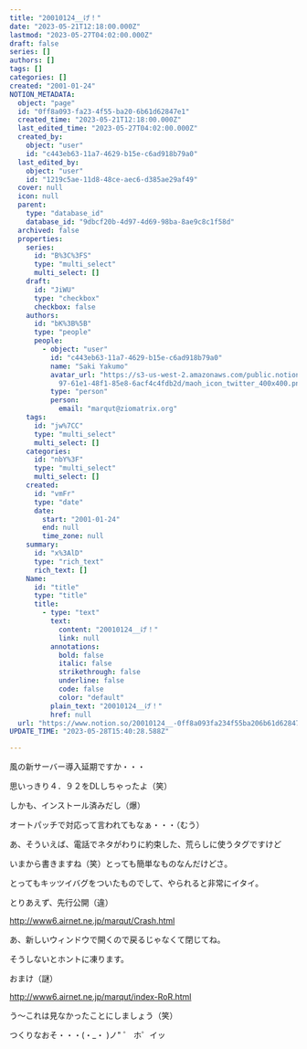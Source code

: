 ```yaml
---
title: "20010124__げ！"
date: "2023-05-21T12:18:00.000Z"
lastmod: "2023-05-27T04:02:00.000Z"
draft: false
series: []
authors: []
tags: []
categories: []
created: "2001-01-24"
NOTION_METADATA:
  object: "page"
  id: "0ff8a093-fa23-4f55-ba20-6b61d62847e1"
  created_time: "2023-05-21T12:18:00.000Z"
  last_edited_time: "2023-05-27T04:02:00.000Z"
  created_by:
    object: "user"
    id: "c443eb63-11a7-4629-b15e-c6ad918b79a0"
  last_edited_by:
    object: "user"
    id: "1219c5ae-11d8-48ce-aec6-d385ae29af49"
  cover: null
  icon: null
  parent:
    type: "database_id"
    database_id: "9dbcf20b-4d97-4d69-98ba-8ae9c8c1f58d"
  archived: false
  properties:
    series:
      id: "B%3C%3FS"
      type: "multi_select"
      multi_select: []
    draft:
      id: "JiWU"
      type: "checkbox"
      checkbox: false
    authors:
      id: "bK%3B%5B"
      type: "people"
      people:
        - object: "user"
          id: "c443eb63-11a7-4629-b15e-c6ad918b79a0"
          name: "Saki Yakumo"
          avatar_url: "https://s3-us-west-2.amazonaws.com/public.notion-static.com/3ad1c4\
            97-61e1-48f1-85e8-6acf4c4fdb2d/maoh_icon_twitter_400x400.png"
          type: "person"
          person:
            email: "marqut@ziomatrix.org"
    tags:
      id: "jw%7CC"
      type: "multi_select"
      multi_select: []
    categories:
      id: "nbY%3F"
      type: "multi_select"
      multi_select: []
    created:
      id: "vmFr"
      type: "date"
      date:
        start: "2001-01-24"
        end: null
        time_zone: null
    summary:
      id: "x%3AlD"
      type: "rich_text"
      rich_text: []
    Name:
      id: "title"
      type: "title"
      title:
        - type: "text"
          text:
            content: "20010124__げ！"
            link: null
          annotations:
            bold: false
            italic: false
            strikethrough: false
            underline: false
            code: false
            color: "default"
          plain_text: "20010124__げ！"
          href: null
  url: "https://www.notion.so/20010124__-0ff8a093fa234f55ba206b61d62847e1"
UPDATE_TIME: "2023-05-28T15:40:28.588Z"

---
```

<link rel="stylesheet" href="https://cdn.jsdelivr.net/npm/katex@0.16.2/dist/katex.min.css" integrity="sha384-bYdxxUwYipFNohQlHt0bjN/LCpueqWz13HufFEV1SUatKs1cm4L6fFgCi1jT643X" crossorigin="anonymous">


風の新サーバー導入延期ですか・・・


思いっきり４．９２をDLしちゃったよ（笑）


しかも、インストール済みだし（爆）


オートパッチで対応って言われてもなぁ・・・（むう）


あ、そういえば、電話でネタがわりに約束した、荒らしに使うタグですけど


いまから書きますね（笑）とっても簡単なものなんだけどさ。


とってもキッツイバグをついたものでして、やられると非常にイタイ。


とりあえず、先行公開（違）


http://www6.airnet.ne.jp/marqut/Crash.html


あ、新しいウィンドウで開くので戻るじゃなくて閉じてね。


そうしないとホントに凍ります。


おまけ（謎）


http://www6.airnet.ne.jp/marqut/index-RoR.html


う～これは見なかったことにしましょう（笑）


つくりなおそ・・・(・_・ )ノ" ゜ ホ゜イッ

